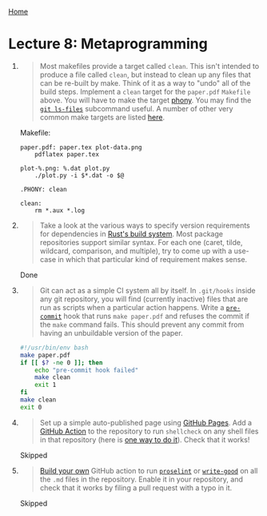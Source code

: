 [Home](README.md)

# Lecture 8: Metaprogramming 

 1. > Most makefiles provide a target called `clean`. This isn't intended
    > to produce a file called `clean`, but instead to clean up any files
    > that can be re-built by make. Think of it as a way to "undo" all of
    > the build steps. Implement a `clean` target for the `paper.pdf`
    > `Makefile` above. You will have to make the target
    > [phony](https://www.gnu.org/software/make/manual/html_node/Phony-Targets.html).
    > You may find the [`git
    > ls-files`](https://git-scm.com/docs/git-ls-files) subcommand useful.
    > A number of other very common make targets are listed
    > [here](https://www.gnu.org/software/make/manual/html_node/Standard-Targets.html#Standard-Targets).
	
    Makefile:
    ```
    paper.pdf: paper.tex plot-data.png
        pdflatex paper.tex
	
    plot-%.png: %.dat plot.py
        ./plot.py -i $*.dat -o $@ 
	
    .PHONY: clean
	
    clean:
        rm *.aux *.log
    ```
    
 2. > Take a look at the various ways to specify version requirements for
    > dependencies in [Rust's build
    > system](https://doc.rust-lang.org/cargo/reference/specifying-dependencies.html).
    > Most package repositories support similar syntax. For each one
    > (caret, tilde, wildcard, comparison, and multiple), try to come up
    > with a use-case in which that particular kind of requirement makes
    > sense.
	
    Done

3. > Git can act as a simple CI system all by itself. In `.git/hooks`
    > inside any git repository, you will find (currently inactive) files
    > that are run as scripts when a particular action happens. Write a
    > [`pre-commit`](https://git-scm.com/docs/githooks#_pre_commit) hook
    > that runs `make paper.pdf` and refuses the commit if the `make`
    > command fails. This should prevent any commit from having an
    > unbuildable version of the paper.

    ```bash
    #!/usr/bin/env bash
    make paper.pdf
    if [[ $? -ne 0 ]]; then
        echo "pre-commit hook failed"
        make clean
        exit 1
    fi
    make clean
    exit 0
    ```

4. > Set up a simple auto-published page using [GitHub
    > Pages](https://pages.github.com/).
    > Add a [GitHub Action](https://github.com/features/actions) to the
    > repository to run `shellcheck` on any shell files in that
    > repository (here is [one way to do
    > it](https://github.com/marketplace/actions/shellcheck)). Check that
    > it works!

    Skipped
    
5. >  [Build your own](https://help.github.com/en/actions/automating-your-workflow-with-github-actions/building-actions)
    > GitHub action to run [`proselint`](http://proselint.com/) or
    > [`write-good`](https://github.com/btford/write-good) on all the
    > `.md` files in the repository. Enable it in your repository, and
    > check that it works by filing a pull request with a typo in it.
	
    Skipped
